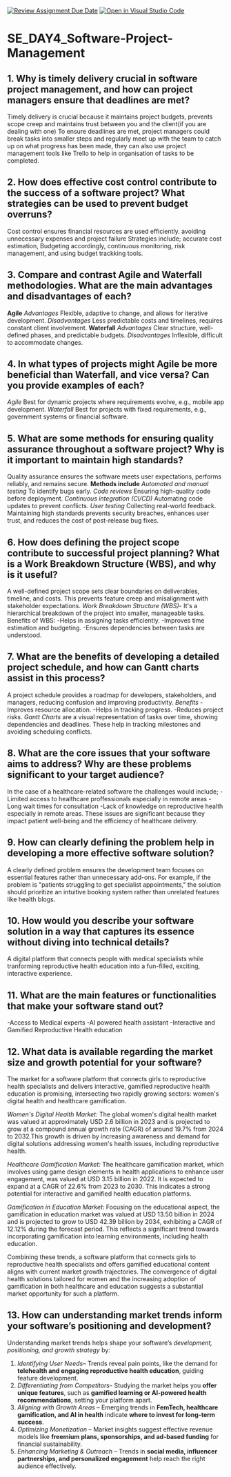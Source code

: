 [![Review Assignment Due Date](https://classroom.github.com/assets/deadline-readme-button-22041afd0340ce965d47ae6ef1cefeee28c7c493a6346c4f15d667ab976d596c.svg)](https://classroom.github.com/a/9pw6JKcu)
[![Open in Visual Studio Code](https://classroom.github.com/assets/open-in-vscode-2e0aaae1b6195c2367325f4f02e2d04e9abb55f0b24a779b69b11b9e10269abc.svg)](https://classroom.github.com/online_ide?assignment_repo_id=18491342&assignment_repo_type=AssignmentRepo)
# SE_DAY4_Software-Project-Management
## 1. Why is timely delivery crucial in software project management, and how can project managers ensure that deadlines are met?
Timely delivery is crucial because it maintains project budgets, prevents scope creep and maintains trust between you and the client(if you are dealing with one)
To ensure deadlines are met, project managers could break tasks into smaller steps and regularly meet up with the team to catch up on what progress has been made, they can also use project management tools like Trello to help in organisation of tasks to be completed.

## 2. How does effective cost control contribute to the success of a software project? What strategies can be used to prevent budget overruns?
Cost control ensures financial resources are used efficiently. avoiding unnecessary expenses and project failure
Strategies include; accurate cost estimation, Budgeting accordingly, continuous monitoring, risk management, and using budget trackking tools.

## 3. Compare and contrast Agile and Waterfall methodologies. What are the main advantages and disadvantages of each?
**Agile**
*Advantages* Flexible, adaptive to change, and allows for iterative development.
*Disadvantages* Less predictable costs and timelines, requires constant client involvement.
**Waterfall**
*Advantages* Clear structure, well-defined phases, and predictable budgets.
*Disadvantages* Inflexible, difficult to accommodate changes.

## 4. In what types of projects might Agile be more beneficial than Waterfall, and vice versa? Can you provide examples of each?
*Agile* Best for dynamic projects where requirements evolve, e.g., mobile app development.
*Waterfall* Best for projects with fixed requirements, e.g., government systems or financial software.

## 5. What are some methods for ensuring quality assurance throughout a software project? Why is it important to maintain high standards?
Quality assurance ensures the software meets user expectations, performs reliably, and remains secure.
**Methods include**
*Automated and manual testing* To identify bugs early.
*Code reviews* Ensuring high-quality code before deployment.
*Continuous integration (CI/CD)* Automating code updates to prevent conflicts.
*User testing* Collecting real-world feedback.
Maintaining high standards prevents security breaches, enhances user trust, and reduces the cost of post-release bug fixes.

## 6. How does defining the project scope contribute to successful project planning? What is a Work Breakdown Structure (WBS), and why is it useful?
A well-defined project scope sets clear boundaries on deliverables, timeline, and costs. This prevents feature creep and misalignment with stakeholder expectations.
*Work Breakdown Structure (WBS)*- It's a hierarchical breakdown of the project into smaller, manageable tasks.
Benefits of WBS:
-Helps in assigning tasks efficiently.
-Improves time estimation and budgeting.
-Ensures dependencies between tasks are understood.

## 7. What are the benefits of developing a detailed project schedule, and how can Gantt charts assist in this process?
A project schedule provides a roadmap for developers, stakeholders, and managers, reducing confusion and improving productivity.
*Benefits*
-Improves resource allocation.
-Helps in tracking progress.
-Reduces project risks.
*Gantt Charts* are a visual representation of tasks over time, showing dependencies and deadlines. These help in tracking milestones and avoiding scheduling conflicts.

## 8. What are the core issues that your software aims to address? Why are these problems significant to your target audience?
In the case of a healthcare-related software the challenges would include;
-Limited access to healthcare proffessionals especially in remote areas
-Long wait times for consultation
-Lack of knowledge on reproductive health especially in remote areas.
These issues are significant because they impact patient well-being and the efficiency of healthcare delivery.

## 9. How can clearly defining the problem help in developing a more effective software solution?
A clearly defined problem ensures the development team focuses on essential features rather than unnecessary add-ons. For example, if the problem is "patients struggling to get specialist appointments," the solution should prioritize an intuitive booking system rather than unrelated features like health blogs.

## 10. How would you describe your software solution in a way that captures its essence without diving into technical details?
A digital platform that connects people with medical specialists while tranforming reproductive health education into a fun-filled, exciting, interactive experience.


## 11. What are the main features or functionalities that make your software stand out?
-Access to Medical experts
-AI powered health assistant
-Interactive and Gamified Reproductive Health education

## 12. What data is available regarding the market size and growth potential for your software?
The market for a software platform that connects girls to reproductive health specialists and delivers interactive, gamified reproductive health education is promising, intersecting two rapidly growing sectors: women's digital health and healthcare gamification.

*Women's Digital Health Market:*
The global women's digital health market was valued at approximately USD 2.6 billion in 2023 and is projected to grow at a compound annual growth rate (CAGR) of around 19.7% from 2024 to 2032.This growth is driven by increasing awareness and demand for digital solutions addressing women's health issues, including reproductive health.

*Healthcare Gamification Market:*
The healthcare gamification market, which involves using game design elements in health applications to enhance user engagement, was valued at USD 3.15 billion in 2022. It is expected to expand at a CAGR of 22.6% from 2023 to 2030. This indicates a strong potential for interactive and gamified health education platforms.

*Gamification in Education Market:*
Focusing on the educational aspect, the gamification in education market was valued at USD 13.50 billion in 2024 and is projected to grow to USD 42.39 billion by 2034, exhibiting a CAGR of 12.12% during the forecast period. This reflects a significant trend towards incorporating gamification into learning environments, including health education.


Combining these trends, a software platform that connects girls to reproductive health specialists and offers gamified educational content aligns with current market growth trajectories. The convergence of digital health solutions tailored for women and the increasing adoption of gamification in both healthcare and education suggests a substantial market opportunity for such a platform. 


## 13. How can understanding market trends inform your software’s positioning and development?
Understanding market trends helps shape your software’s *development, positioning, and growth strategy* by:  

1. *Identifying User Needs*– Trends reveal pain points, like the demand for **telehealth and engaging reproductive health education**, guiding feature development.  
2. *Differentiating from Competitors*- Studying the market helps you **offer unique features**, such as **gamified learning or AI-powered health recommendations**, setting your platform apart.  
3. *Aligning with Growth Areas* – Emerging trends in **FemTech, healthcare gamification, and AI in health** indicate **where to invest for long-term success**.  
4. *Optimizing Monetization* – Market insights suggest effective revenue models like **freemium plans, sponsorships, and ad-based funding** for financial sustainability.  
5. *Enhancing Marketing & Outreach* – Trends in **social media, influencer partnerships, and personalized engagement** help reach the right audience effectively.  

